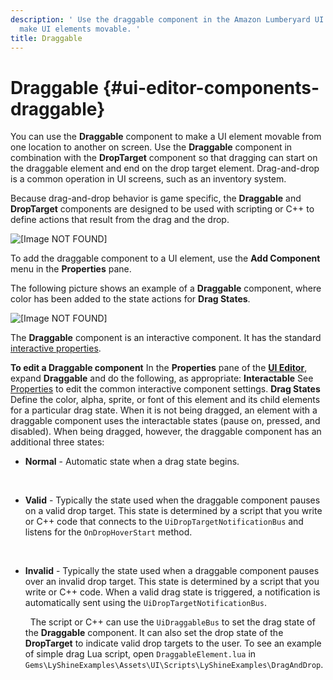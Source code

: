 ```yaml
---
description: ' Use the draggable component in the Amazon Lumberyard UI Editor to
  make UI elements movable. '
title: Draggable
---
```

# Draggable {#ui-editor-components-draggable}

You can use the **Draggable** component to make a UI element movable from one location to another on screen\. Use the **Draggable** component in combination with the **DropTarget** component so that dragging can start on the draggable element and end on the drop target element\. Drag\-and\-drop is a common operation in UI screens, such as an inventory system\.

Because drag\-and\-drop behavior is game specific, the **Draggable** and **DropTarget** components are designed to be used with scripting or C\+\+ to define actions that result from the drag and the drop\.

![\[Image NOT FOUND\]](/images/userguide/game_ui_editor/ui-editor-components-draggable.gif)

To add the draggable component to a UI element, use the **Add Component** menu in the **Properties** pane\.

The following picture shows an example of a **Draggable** component, where color has been added to the state actions for **Drag States**\.

![\[Image NOT FOUND\]](/images/userguide/game_ui_editor/ui-editor-components-drag-drop-draggable.png)

The **Draggable** component is an interactive component\. It has the standard [interactive properties](/docs/userguide/ui/editor/components-interactive-properties.md)\.

**To edit a Draggable component**
In the **Properties** pane of the [**UI Editor**](/docs/userguide/ui/editor/using.md), expand **Draggable** and do the following, as appropriate:
**Interactable**
See [Properties](/docs/userguide/ui/editor/components-interactive-properties.md) to edit the common interactive component settings\.
**Drag States**
Define the color, alpha, sprite, or font of this element and its child elements for a particular drag state\.
When it is not being dragged, an element with a draggable component uses the interactable states \(pause on, pressed, and disabled\)\.
When being dragged, however, the draggable component has an additional three states:
+ **Normal** - Automatic state when a drag state begins\.

   
+ **Valid** - Typically the state used when the draggable component pauses on a valid drop target\. This state is determined by a script that you write or C\+\+ code that connects to the `UiDropTargetNotificationBus` and listens for the `OnDropHoverStart` method\.

   
+ **Invalid** - Typically the state used when a draggable component pauses over an invalid drop target\. This state is determined by a script that you write or C\+\+ code\. When a valid drag state is triggered, a notification is automatically sent using the `UiDropTargetNotificationBus`\.

   
The script or C\+\+ can use the `UiDraggableBus` to set the drag state of the **Draggable** component\. It can also set the drop state of the **DropTarget** to indicate valid drop targets to the user\.
To see an example of simple drag Lua script, open `DraggableElement.lua` in `Gems\LyShineExamples\Assets\UI\Scripts\LyShineExamples\DragAndDrop`\.